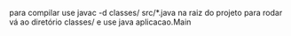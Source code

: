 para compilar use javac -d classes/ src/*.java na raiz do projeto
para rodar vá ao diretório classes/ e use java aplicacao.Main